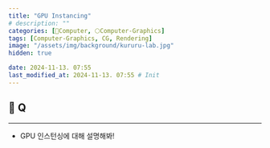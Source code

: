 ```yaml
---
title: "GPU Instancing"
# description: ""
categories: [💫Computer, 🌕Computer-Graphics]
tags: [Computer-Graphics, CG, Rendering]
image: "/assets/img/background/kururu-lab.jpg"
hidden: true

date: 2024-11-13. 07:55
last_modified_at: 2024-11-13. 07:55 # Init
---
```


## 💫 Q

---

- GPU 인스턴싱에 대해 설명해봐!
